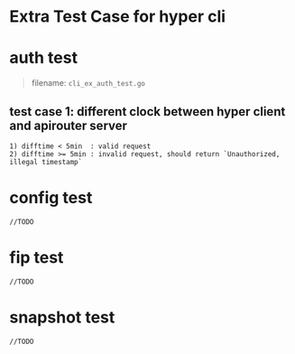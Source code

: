 Extra Test Case for hyper cli
=============================


# auth test

> filename: `cli_ex_auth_test.go`

## test case 1: different clock between hyper client and apirouter server

```
1) difftime < 5min  : valid request
2) difftime >= 5min : invalid request, should return `Unauthorized, illegal timestamp`
```

# config test
```
//TODO
```

# fip test
```
//TODO
```

# snapshot test
```
//TODO
```
